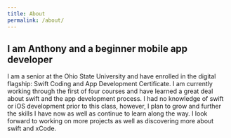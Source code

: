 ```yaml
---
title: About
permalink: /about/
---
```

## I am Anthony and a beginner mobile app developer

I am a senior at the Ohio State University and have enrolled in the digital flagship: Swift Coding and App Development Certificate. I am currently working through the first of four courses and have learned a great deal about swift and the app development process. I had no knowledge of swift or iOS development prior to this class, however, I plan to grow and further the skills I have now as well as continue to learn along the way. I look forward to working on more projects as well as discovering more about swift and xCode. 
